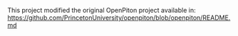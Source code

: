 This project modified the original OpenPiton project available in: https://github.com/PrincetonUniversity/openpiton/blob/openpiton/README.md

